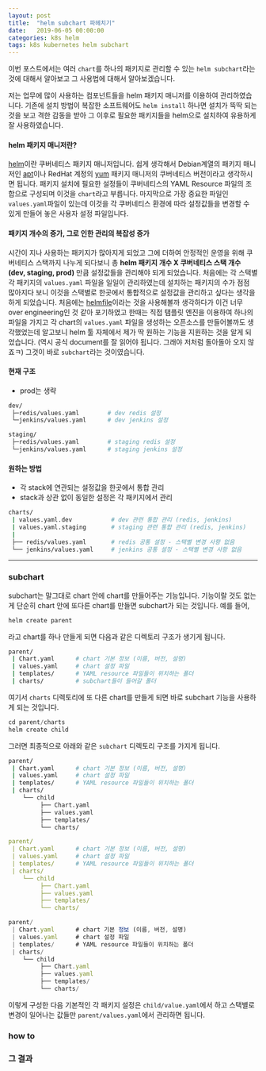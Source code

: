 ```yaml
---
layout: post
title:  "helm subchart 파헤치기"
date:   2019-06-05 00:00:00
categories: k8s helm
tags: k8s kubernetes helm subchart
---
```

이번 포스트에서는 여러 `chart`를 하나의 패키지로 관리할 수 있는 `helm subchart`라는 것에 대해서 알아보고 그 사용법에 대해서 알아보겠습니다.

저는 업무에 많이 사용하는 컴포넌트들을 helm 패키지 매니저를 이용하여 관리하였습니다. 기존에 설치 방법이 복잡한 소프트웨어도 `helm install` 하나면 설치가 뚝딱 되는 것을 보고 격한 감동을 받아 그 이후로 필요한 패키지들을 helm으로 설치하여 유용하게 잘 사용하였습니다.
 
#### helm 패키지 매니저란?
[helm](https://helm.sh/)이란 쿠버네티스 패키지 매니저입니다. 쉽게 생각해서 Debian계열의 패키지 매니저인 [apt](https://en.wikipedia.org/wiki/APT_(Package_Manager))이나 RedHat 계정의 [yum](https://en.wikipedia.org/wiki/Yum_(software)) 패키지 매니저의 쿠버네티스 버전이라고 생각하시면 됩니다. 패키지 설치에 필요한 설정들이 쿠버네티스의 YAML Resource 파일의 조합으로 구성되며 이것을 `chart`라고 부릅니다. 마지막으로 가장 중요한 파일인 `values.yaml`파일이 있는데 이것을 각 쿠버네티스 환경에 따라 설정값들을 변경할 수 있게 만들어 놓은 사용자 설정 파일입니다.


#### 패키지 개수의 증가, 그로 인한 관리의 복잡성 증가

시간이 지나 사용하는 패키지가 많아지게 되었고 그에 더하여 안정적인 운영을 위해 쿠버네티스 스택까지 나누게 되다보니 총 **helm 패키지 개수 X 쿠버네티스 스택 개수 (dev, staging, prod)** 만큼 설정값들을 관리해야 되게 되었습니다. 처음에는 각 스택별 각 패키지의 `values.yaml` 파일을 일일이 관리하였는데 설치하는 패키지의 수가 점점 많아지다 보니 이것을 스택별로 한곳에서 통합적으로 설정값을 관리하고 싶다는 생각을 하게 되었습니다. 처음에는 [helmfile](https://github.com/roboll/helmfile)이라는 것을 사용해볼까 생각하다가 이건 너무 over engineering인 것 같아 포기하였고 한때는 직접 탬플릿 엔진을 이용하여 하나의 파일을 가지고 각 chart의 `values.yaml` 파일을 생성하는 오픈소스를 만들어볼까도 생각했었는데 알고보니 helm 툴 자체에서 제가 딱 원하는 기능을 지원하는 것을 알게 되었습니다. (역시 공식 document를 잘 읽어야 됩니다. 그래야 저처럼 돌아돌아 오지 않죠ㅋ) 그것이 바로 `subchart`라는 것이였습니다.

#### 현재 구조 
* prod는 생략

```bash
dev/
 ├─redis/values.yaml        # dev redis 설정
 └─jenkins/values.yaml      # dev jenkins 설정

staging/
 ├─redis/values.yaml        # staging redis 설정
 └─jenkins/values.yaml      # staging jenkins 설정
```

#### 원하는 방법
* 각 stack에 연관되는 설정값을 한곳에서 통합 관리
* stack과 상관 없이 동일한 설정은 각 패키지에서 관리

```bash
charts/
 | values.yaml.dev           # dev 관련 통합 관리 (redis, jenkins)
 | values.yaml.staging       # staging 관련 통합 관리 (redis, jenkins)
 |
 ├── redis/values.yaml       # redis 공통 설정 - 스택별 변경 사항 없음
 └── jenkins/values.yaml     # jenkins 공통 설정 - 스택별 변경 사항 없음
```
---

###  subchart
subchart는 말그대로 chart 안에 chart를 만들어주는 기능입니다. 기능이랄 것도 없는게 단순히 chart 안에 또다른 chart를 만들면 subchart가 되는 것입니다.
예를 들어,
```bash
helm create parent
```
라고 chart를 하나 만들게 되면
다음과 같은 디렉토리 구조가 생기게 됩니다.
```bash
parent/
 | Chart.yaml      # chart 기본 정보 (이름, 버전, 설명)
 | values.yaml     # chart 설정 파일
 | templates/      # YAML resource 파일들이 위치하는 폴더
 | charts/         # subchart들이 들어갈 폴더
```
여기서 `charts` 디렉토리에 또 다른 chart를 만들게 되면 바로 subchart 기능을 사용하게 되는 것입니다.
```python
cd parent/charts
helm create child
```
그러면 최종적으로 아래와 같은 `subchart` 디렉토리 구조를 가지게 됩니다.

```bash
parent/
 | Chart.yaml      # chart 기본 정보 (이름, 버전, 설명)
 | values.yaml     # chart 설정 파일
 | templates/      # YAML resource 파일들이 위치하는 폴더
 | charts/
    └── child
         ├── Chart.yaml
         ├── values.yaml
         ├── templates/
         └── charts/ 
```

```yaml
parent/
 | Chart.yaml      # chart 기본 정보 (이름, 버전, 설명)
 | values.yaml     # chart 설정 파일
 | templates/      # YAML resource 파일들이 위치하는 폴더
 | charts/
    └── child
         ├── Chart.yaml
         ├── values.yaml
         ├── templates/
         └── charts/ 
```

```javascript
parent/
 | Chart.yaml      # chart 기본 정보 (이름, 버전, 설명)
 | values.yaml     # chart 설정 파일
 | templates/      # YAML resource 파일들이 위치하는 폴더
 | charts/
    └── child
         ├── Chart.yaml
         ├── values.yaml
         ├── templates/
         └── charts/ 
```

이렇게 구성한 다음 기본적인 각 패키지 설정은 `child/value.yaml`에서 하고 스택별로 변경이 일어나는 값들만 `parent/values.yaml`에서 관리하면 됩니다.

### how to



### 그 결과

